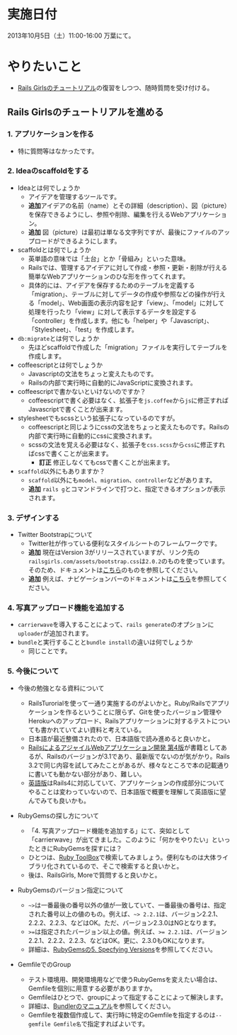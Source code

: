 # 実施日付

2013年10月5日（土）11:00-16:00 万葉にて。

# やりたいこと

+ [Rails Girlsのチュートリアル](http://railsgirls.jp/app/)の復習をしつつ、随時質問を受け付ける。

## Rails Girlsのチュートリアルを進める

### 1. アプリケーションを作る

* 特に質問等はなかったです。

### 2. Ideaのscaffoldをする

* Ideaとは何でしょうか
  * アイデアを管理するツールです。
  * **追加**アイデアの名前（name）とその詳細（description）、図（picture）を保存できるようにし、参照や削除、編集を行えるWebアプリケーション。
  * **追加** 図（picture）は最初は単なる文字列ですが、最後にファイルのアップロードができるようにします。
* scaffoldとは何でしょうか
  * 英単語の意味では「土台」とか「骨組み」といった意味。
  * Railsでは、管理するアイデアに対して作成・参照・更新・削除が行える簡単なWebアプリケーションのひな形を作ってくれます。
  * 具体的には、アイデアを保存するためのテーブルを定義する「migration」、テーブルに対してデータの作成や参照などの操作が行える「model」、Web画面の表示内容を記す「view」、「model」に対して処理を行ったり「view」に対して表示するデータを設定する「controller」を作成します。他にも「helper」や「Javascript」、「Stylesheet」、「test」を作成します。
* `db:migrate`とは何でしょうか
  * 先ほどscaffoldで作成した「migration」ファイルを実行してテーブルを作成します。
* coffeescriptとは何でしょうか
  * Javascriptの文法をちょっと変えたものです。
  * Railsの内部で実行時に自動的にJavaScriptに変換されます。
* coffeescriptで書かないといけないのですか？
  * coffeescriptで書く必要はなく、拡張子を`js.coffee`から`js`に修正すればJavascriptで書くことが出来ます。
* stylesheetでもscssという拡張子になっているのですが。
  * coffeescriptと同じようにcssの文法をちょっと変えたものです。Railsの内部で実行時に自動的にcssに変換されます。
  * scssの文法を覚える必要はなく、拡張子を`css.scss`から`css`に修正すればcssで書くことが出来ます。
    * **訂正** 修正しなくてもcssで書くことが出来ます。
* `scaffold`以外にもありますか？
  * `scaffold`以外にも`model`、`migration`、`controller`などがあります。
  * **追加** `rails g`とコマンドラインで打つと、指定できるオプションが表示されます。

### 3. デザインする

* Twitter Bootstrapについて
  * Twitter社が作っている便利なスタイルシートのフレームワークです。
  * **追加** 現在はVersion 3がリリースされていますが、リンク先の`railsgirls.com/assets/bootstrap.css`は`2.0.2`のものを使っています。そのため、ドキュメントは[こちら](http://bootstrapdocs.com/v2.0.2/docs/)のものを参照してください。
  * **追加** 例えば、ナビゲーションバーのドキュメントは[こちら](http://bootstrapdocs.com/v2.0.2/docs/components.html#navbar)を参照してください。

### 4. 写真アップロード機能を追加する

* `carrierwave`を導入することによって、`rails generate`のオプションに`uploader`が追加されます。
* `bundle`と実行することと`bundle install`の違いは何でしょうか
  * 同じことです。

### 5. 今後について

* 今後の勉強となる資料について
  * RailsTurorialを使って一通り実施するのがよいかと。Ruby/Railsでアプリケーションを作るということに限らず、Gitを使ったバージョン管理やHerokuへのアップロード、Railsアプリケーションに対するテストについても書かれていてよい資料と考えている。
  * 日本語が最近整備されたので、日本語版で読み進めると良いかと。
  * [RailsによるアジャイルWebアプリケーション開発 第4版](http://ssl.ohmsha.co.jp/cgi-bin/menu.cgi?ISBN=978-4-274-06866-9)が書籍としてあるが、Railsのバージョンが3.1であり、最新版でないのが気がかり。Rails 3.2で同じ内容を試してみたことがあるが、様々なところで本の記載通りに書いても動かない部分があり、難しい。
  * [英語版](http://pragprog.com/book/rails4/agile-web-development-with-rails-4)はRails4に対応していて、アプリケーションの作成部分についてやることは変わっていないので、日本語版で概要を理解して英語版に望んでみても良いかも。

* RubyGemsの探し方について
  * 「4. 写真アップロード機能を追加する」にて、突如として「carrierwave」が出てきました。このように「何かをやりたい」といったときにRubyGemsを探すには？
  * ひとつは、[Ruby ToolBox](https://www.ruby-toolbox.com/)で検索してみましょう。便利なものは大体ライブラリ化されているので、そこで検索すると良いかと。
  * 後は、RailsGirls, Moreで質問すると良いかと。

* RubyGemsのバージョン指定について
  * `~>`は一番最後の番号以外の値が一致していて、一番最後の番号は、指定された番号以上の値のもの。例えば、`~> 2.2.1`は、バージョン2.2.1、2.2.2、2.2.3、などはOK。ただ、バージョン2.3.0はNGとなります。
  * `>=`は指定されたバージョン以上の値。例えば、`>= 2.2.1`は、バージョン2.2.1、2.2.2、2.2.3、などはOK。更に、2.3.0もOKになります。
  * 詳細は、[RubyGemsの5. Specfying Versions](http://docs.rubygems.org/read/chapter/16#page74)を参照してください。

* GemfileでのGroup
  * テスト環境用、開発環境用などで使うRubyGemsを変えたい場合は、Gemfileを個別に用意する必要がありますか。
  * Gemfileはひとつで、groupによって指定することによって解決します。
  * 詳細は、[Bundlerのマニュアル](http://bundler.io/v1.3/groups.html)を参照してください。
  * Gemfileを複数個作成して、実行時に特定のGemfileを指定するのは`--gemfile Gemfile名`で指定すればよいです。

